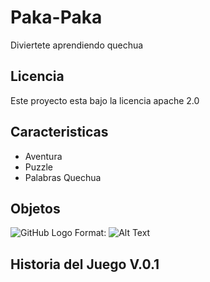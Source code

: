 # Paka-Paka
Diviertete aprendiendo quechua

## Licencia
Este proyecto esta bajo la licencia apache 2.0

## Caracteristicas
* Aventura
* Puzzle
* Palabras Quechua

## Objetos
![GitHub Logo](/Documents/images/objetos1.jpg)
Format: ![Alt Text](url)

## Historia del Juego V.0.1
